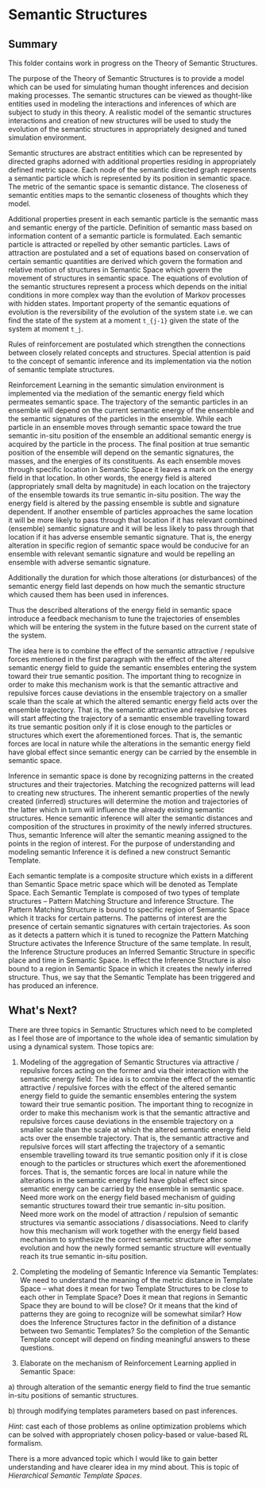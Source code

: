 # Semantic Structures

## Summary

This folder contains work in progress on the Theory of Semantic Structures.

The purpose of the Theory of Semantic Structures is to provide a model which can be used for simulating human thought inferences and decision making processes. The semantic structures can be viewed as thought-like entities used in modeling the interactions and inferences of which are subject to study in this theory. A realistic model of the semantic structures interactions and creation of new structures will be used to study the evolution of the semantic structures in appropriately designed and tuned simulation environment.

Semantic structures are abstract entitities which can be represented by directed graphs adorned with additional properties residing in appropriately defined metric space. Each node of the semantic directed graph represents a semantic particle which is represented by its position in semantic space. The metric of the semantic space is semantic distance. The closeness of semantic entities maps to the semantic closeness of thoughts which they model.

Additional properties present in each semantic particle is the semantic mass and semantic energy of the particle. Definition of semantic mass based on information content of a semantic particle is formulated. Each semantic particle is attracted or repelled by other semantic particles. Laws of attraction are postulated and a set of equations based on conservation of certain semantic quantities are derived which govern the formation and relative motion of structures in Semantic Space which govern the movement of structures in semantic space. The equations of evolution of the semantic structures represent a process which depends on the initial conditions in more complex way than the evolution of Markov processes with hidden states. Important property of the semantic equations of evolution is the reversibility of the evolution of the system state i.e. we can find the state of the system at a moment `t_{j-1}` given the state of the system at moment `t_j`.

Rules of reinforcement are postulated which strengthen the connections between closely related concepts and structures.  Special attention is paid to the concept of semantic inference and its implementation via the notion of semantic template structures.

Reinforcement Learning in the semantic simulation environment is implemented via the mediation of  the semantic energy field which permeates semantic space. The trajectory of the semantic particles in an ensemble will depend on the current semantic energy of the ensemble and the semantic signatures of the particles in the ensemble. While each particle in an ensemble moves through semantic space toward the true semantic in-situ position of the ensemble an additional semantic energy is acquired by the particle in the process. The final position at true semantic position of the ensemble will depend on the semantic signatures, the masses, and the energies of its constituents.  As each ensemble moves through specific location in Semantic Space it leaves a mark on the energy field in that location. In other words, the energy field is altered (appropriately small delta by magnitude) in each location on the trajectory of the ensemble towards its true semantic in-situ position. The way the energy field is altered by the passing ensemble is subtle and signature dependent. If another ensemble of particles approaches the same location it will be more likely to pass through that location if it has relevant combined (ensemble) semantic signature and it will be less likely to pass through that location if it has adverse ensemble semantic signature.  That is, the energy alteration in specific region of semantic space would be conducive for an ensemble with relevant semantic signature and would be repelling an ensemble with adverse semantic signature. 

Additionally the duration for which those alterations (or disturbances) of the semantic energy field last depends on how much the semantic structure which caused them has been used in inferences. 

Thus the described alterations of the energy field in semantic space introduce a feedback mechanism to tune the trajectories of ensembles which will be entering the system in the future based on the current state of the system. 

The idea here is to combine the effect of the semantic attractive / repulsive forces mentioned in the first paragraph with the effect of the altered semantic energy field to guide the semantic ensembles entering the system toward their true semantic position. The important thing to recognize in order to make this mechanism work is that the semantic attractive and repulsive forces cause deviations in the ensemble trajectory on a smaller scale than the scale at which the altered semantic energy field acts over the ensemble trajectory. That is, the semantic attractive and repulsive forces will start affecting the trajectory of a semantic ensemble travelling toward its true semantic position only if it is close enough to the particles or structures which exert the aforementioned forces. That is, the semantic forces are local in nature while the alterations in the semantic energy field have global effect since semantic energy can be carried by the ensemble in semantic space.

Inference in semantic space is done by recognizing patterns in the created structures and their trajectories. Matching the recognized patterns will lead to creating new structures. The inherent semantic properties of the newly created (inferred) structures will determine the motion and trajectories of the latter which in turn will influence the already existing semantic structures. Hence semantic inference will alter the semantic distances and composition of the structures in proximity of the newly inferred structures. Thus, semantic Inference will alter the semantic meaning assigned to the points in the region of interest. 
For the purpose of understanding and modeling semantic Inference it is defined a new construct Semantic Template. 

Each semantic template is a composite structure which exists in a different than Semantic Space metric space which will be denoted as Template Space. Each Semantic Template is composed of two types of template structures – Pattern Matching Structure and Inference Structure.  The Pattern Matching Structure is bound to specific region of Semantic Space which it tracks for certain patterns. The patterns of interest are the presence of certain semantic signatures with certain trajectories. As soon as it detects a pattern which it is tuned to recognize the Pattern Matching Structure activates the Inference Structure of the same template. In result, the Inference Structure produces an Inferred Semantic Structure in specific place and time in Semantic Space. In effect the Inference Structure is also bound to a region in Semantic Space in which it creates the newly inferred structure. Thus, we say that the Semantic Template has been triggered and has produced an inference. 


## What's Next?

There are three topics in Semantic Structures which need to be completed as I feel those are of importance to the whole idea of semantic simulation by using a dynamical system. Those topics are:

1) Modeling of the aggregation of Semantic Structures via attractive / repulsive forces acting on the former and via their interaction with the semantic energy field:
The idea is to combine the effect of the semantic attractive / repulsive forces with the effect of the altered semantic energy field to guide the semantic ensembles entering the system toward their true semantic position. The important thing to recognize in order to make this mechanism work is that the semantic attractive and repulsive forces cause deviations in the ensemble trajectory on a smaller scale than the scale at which the altered semantic energy field acts over the ensemble trajectory. That is, the semantic attractive and repulsive forces will start affecting the trajectory of a semantic ensemble travelling toward its true semantic position only if it is close enough to the particles or structures which exert the aforementioned forces. That is, the semantic forces are local in nature while the alterations in the semantic energy field have global effect since semantic energy can be carried by the ensemble in semantic space. 
Need more work on the energy field based mechanism of guiding semantic structures toward their true semantic in-situ position.  
Need more work on the model of attraction / repulsion of semantic structures via semantic associations / disassociations. Need to clarify how this mechanism will work together with the energy field based mechanism to synthesize the correct semantic structure after some evolution and how the newly formed semantic structure will eventually reach its true semantic in-situ position.

2) Completing the modeling of Semantic Inference via Semantic Templates:
We need to understand the meaning of the metric distance in Template Space – what does it mean for two Template Structures to be close to each other in Template Space? Does it mean that regions in Semantic Space they are bound to will be close? Or it means that the kind of patterns they are going to recognize will be somewhat similar? How does the Inference Structures factor in the definition of a distance between two Semantic Templates? So the completion of the Semantic Template concept will depend on finding meaningful answers to these questions.

3) Elaborate on the mechanism of Reinforcement Learning applied in Semantic Space:

a) through alteration of the semantic energy field to find the true semantic in-situ positions of semantic structures.

b) through modifying templates parameters based on past inferences.

_Hint_: cast each of those problems as online optimization problems which can be solved with appropriately chosen policy-based or value-based RL formalism.

There is a more advanced topic which I would like to gain better understanding and have clearer idea in my mind about. This is topic of _Hierarchical Semantic Template Spaces_. 
